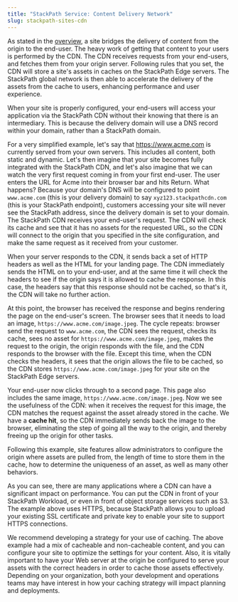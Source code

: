 ```yaml
---
title: "StackPath Service: Content Delivery Network"
slug: stackpath-sites-cdn
---
```



As stated in the [overview](stackpath-sites-overview.md), a site bridges the delivery of content from the origin to the end-user.  The heavy work of getting that content to your users is performed by the CDN.  The CDN receives requests from your end-users, and fetches them from your origin server.  Following rules that you set, the CDN will store a site's assets in caches on the StackPath Edge servers.  The StackPath global network is then able to accelerate the delivery of the assets from the cache to users, enhancing performance and user experience.

When your site is properly configured, your end-users will access your application via the StackPath CDN without their knowing that there is an intermediary.  This is because the delivery domain will use a DNS record within your domain, rather than a StackPath domain.

For a very simplified example, let's say that https://www.acme.com is currently served from your own servers.  This includes all content, both static and dynamic.  Let's then imagine that your site becomes fully integrated with the StackPath CDN, and let's also imagine that we can watch the very first request coming in from your first end-user.  The user enters the URL for Acme into their browser bar and hits Return.  What happens?  Because your domain's DNS will be configured to point `www.acme.com` (this is your delivery domain) to say `xyz123.stackpathcdn.com` (this is your StackPath endpoint), customers accessing your site will never see the StackPath address, since the delivery domain is set to your domain.  The StackPath CDN receives your end-user's request.  The CDN will check its cache and see that it has no assets for the requested URL, so the CDN will connect to the origin that you specified in the site configuration, and make the same request as it received from your customer.

When your server responds to the CDN, it sends back a set of HTTP headers as well as the HTML for your landing page.  The CDN immediately sends the HTML on to your end-user, and at the same time it will check the headers to see if the origin says it is allowed to cache the response.  In this case, the headers say that this response should not be cached, so that's it, the CDN will take no further action.

At this point, the browser has received the response and begins rendering the page on the end-user's screen.  The browser sees that it needs to load an image, `https://www.acme.com/image.jpeg`.  The cycle repeats: browser send the request to `www.acme.com`, the CDN sees the request, checks its cache, sees no asset for `https://www.acme.com/image.jpeg`, makes the request to the origin, the origin responds with the file, and the CDN responds to the browser with the file.  Except this time, when the CDN checks the headers, it sees that the origin allows the file to be cached, so the CDN stores `https://www.acme.com/image.jpeg` for your site on the StackPath Edge servers.

Your end-user now clicks through to a second page.  This page also includes the same image, `https://www.acme.com/image.jpeg`.  Now we see the usefulness of the CDN:  when it receives the request for this image, the CDN matches the request against the asset already stored in the cache.  We have a **cache hit**, so the CDN immediately sends back the image to the browser, eliminating the step of going all the way to the origin, and thereby freeing up the origin for other tasks.

Following this example, site features allow administrators to configure the origin where assets are pulled from, the length of time to store them in the cache, how to determine the uniqueness of an asset, as well as many other behaviors.

As you can see, there are many applications where a CDN can have a significant impact on performance.  You can put the CDN in front of your StackPath Workload, or even in front of object storage services such as S3.  The example above uses HTTPS, because StackPath allows you to upload your existing SSL certificate and private key to enable your site to support HTTPS connections.

We recommend developing a strategy for your use of caching.  The above example had a mix of cacheable and non-cacheable content, and you can configure your site to optimize the settings for your content.  Also, it is vitally important to have your Web server at the origin be configured to serve your assets with the correct headers in order to cache those assets effectively.  Depending on your organization, both your development and operations teams may have interest in how your caching strategy will impact planning and deployments.

